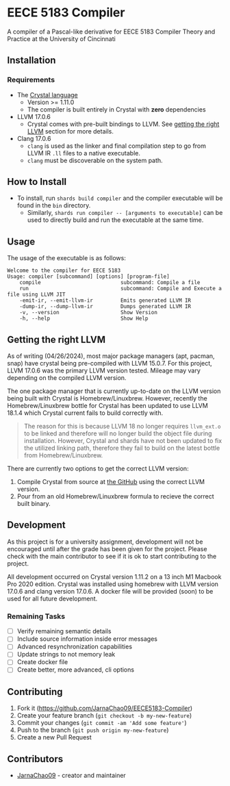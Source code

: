 # EECE 5183 Compiler

A compiler of a Pascal-like derivative for EECE 5183 Compiler Theory and Practice at the University of Cincinnati

## Installation

### Requirements

- The [Crystal language](https://crystal-lang.org/)
    - Version >= 1.11.0
    - The compiler is built entirely in Crystal with **zero** dependencies
- LLVM 17.0.6
    - Crystal comes with pre-built bindings to LLVM. See [getting the right LLVM](#getting-the-right-llvm) section for more details.
- Clang 17.0.6
    - `clang` is used as the linker and final compilation step to go from LLVM IR `.ll` files to a native executable.
    - `clang` must be discoverable on the system path.

## How to Install

- To install, run `shards build compiler` and the compiler executable will be found in the `bin` directory. 
    - Similarly, `shards run compiler -- [arguments to executable]` can be used to directly build and run the executable at the same time.

## Usage

The usage of the executable is as follows:

```
Welcome to the compiler for EECE 5183
Usage: compiler [subcommand] [options] [program-file]
    compile                          subcommand: Compile a file
    run                              subcommand: Compile and Execute a file using LLVM JIT
    -emit-ir, --emit-llvm-ir         Emits generated LLVM IR
    -dump-ir, --dump-llvm-ir         Dumps generated LLVM IR
    -v, --version                    Show Version
    -h, --help                       Show Help
```

## Getting the right LLVM

As of writing (04/26/2024), most major package managers (apt, pacman, snap) have crystal being pre-compiled with LLVM 15.0.7. For this project, LLVM 17.0.6 was the primary LLVM version tested. Mileage may vary depending on the compiled LLVM version. 

The one package manager that is currently up-to-date on the LLVM version being built with Crystal is Homebrew/Linuxbrew. However, recently the Homebrew/Linuxbrew bottle for Crystal has been updated to use LLVM 18.1.4 which Crystal current fails to build correctly with. 

> The reason for this is because LLVM 18 no longer requires `llvm_ext.o` to be linked and therefore will no longer build the object file during installation. However, Crystal and shards have not been updated to fix the utilized linking path, therefore they fail to build on the latest bottle from Homebrew/Linuxbrew.

There are currently two options to get the correct LLVM version:
1. Compile Crystal from source at [the GitHub](https://github.com/crystal-lang/crystal) using the correct LLVM version.
2. Pour from an old Homebrew/Linuxbrew formula to recieve the correct built binary.

## Development

As this project is for a university assignment, development will not be encouraged until after the grade has been given for the project. Please check with the main contributor to see if it is ok to start contributing to the project.

All development occurred on Crystal version 1.11.2 on a 13 inch M1 Macbook Pro 2020 edition. Crystal was installed using homebrew with LLVM version 17.0.6 and clang version 17.0.6. A docker file will be provided (soon) to be used for all future development.

### Remaining Tasks

- [ ] Verify remaining semantic details
- [ ] Include source information inside error messages
- [ ] Advanced resynchronization capabilities
- [ ] Update strings to not memory leak
- [ ] Create docker file
- [ ] Create better, more advanced, cli options

## Contributing

1. Fork it (<https://github.com/JarnaChao09/EECE5183-Compiler>)
2. Create your feature branch (`git checkout -b my-new-feature`)
3. Commit your changes (`git commit -am 'Add some feature'`)
4. Push to the branch (`git push origin my-new-feature`)
5. Create a new Pull Request

## Contributors

- [JarnaChao09](https://github.com/JarnaChao09/) - creator and maintainer
